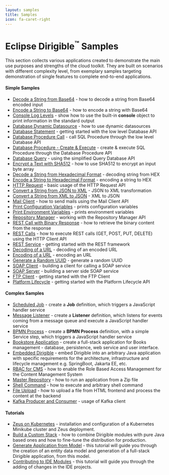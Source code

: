 ```yaml
---
layout: samples
title: Samples
icon: fa-caret-right
---
```


# Eclipse Dirigible<sup>&trade;</sup> Samples

This section collects various applications created to demonstrate the main use purposes and strengths of the cloud toolkit.
They are built on scenarios with different complexity level, from exemplary samples targeting demonstration of single features to complete end-to-end applications.

#### Simple Samples

- [Decode a String from Base64](basic/base64-decode) - how to decode a string from Base64 encoded input
- [Encode a String to Base64](basic/base64-encode) - how to encode a string with Base64
- [Console Log Levels](basic/console) - show how to use the built-in **console** object to print information in the standard output
- [Database Dynamic Datasource](basic/database-dynamic) - how to use dynamic datasources
- [Database Statement](basic/database-statement) - getting started with the low level Database API
- [Database Procedure Call](basic/database-procedure-call) - call SQL Procedure through the low level Database API
- [Database Procedure - Create & Execute](basic/database-procedure) - create & execute SQL Procedure through the Database Procedure API
- [Database Query](basic/database-query) - using the simplified Query Database API
- [Encrypt a Text with SHA512](basic/digest) - how to use SHA512 to encrypt an input byte array
- [Decode a String from Hexadecimal Format](basic/hex-decode) - decoding string from HEX
- [Encode a String to Hexadecimal Format](basic/hex-encode) - encoding a string to HEX
- [HTTP Request](basic/http-request) - basic usage of the HTTP Request API
- [Convert a String from JSON to XML](basic/convert-json2xml) - JSON to XML transformation
- [Convert a String from XML to JSON](basic/convert-xml2json) - XML to JSON
- [Mail Client](basic/mail-client) - how to send mails using the Mail Client API
- [Print Configuration Variables](basic/print-configurations) - prints configuration variables
- [Print Environment Variables](basic/print-env) - prints environment variables
- [Repository Manager](basic/repository-manager) - working with the Repository Manager API
- [REST Call with Binary Response](basic/http-client-binary) - how to retrieve the binary content from the response
- [REST Calls](basic/rest-calls) - how to execute REST calls (GET, POST, PUT, DELETE) using the HTTP Client API
- [REST Service](basic/rest-service) - getting started with the REST framework
- [Decoding of a URL](basic/url-decode) - decoding of an encoded URL
- [Encoding of a URL](basic/url-encode) - encoding an URL
- [Generate a Random UUID](basic/uuid-random-generation) - generate a random UUID
- [SOAP Client](basic/soap-client) - building a client for calling a SOAP service
- [SOAP Server](basic/soap-server) - building a server side SOAP service
- [FTP Client](basic/ftp-client) - getting started with the FTP Client
- [Platform Lifecycle](basic/platform-lifecycle) - getting started with the Platform Lifecycle API

#### Complex Samples

- [Scheduled Job](complex/job-console) - create a **Job** definition, which triggers a JavaScript handler service
- [Message Listener](complex/listener-queue) - create a **Listener** definition, which listens for events coming from a message queue and execute a JavaScript handler service
- [BPMN Process](complex/process-console) - create a **BPMN Process** definition, with a simple Service step, which triggers a JavaScript handler service
- [Bookstore Application](complex/bookstore) - create a full-stack application for Books management - database, persistence, web service and user interface.
- [Embedded Dirigible](complex/embedded) - embed Dirigible into an arbitrary Java application with specific requirements for the architecture, infrastructure and lifecycle management e.g. SpringBoot, Jakarta EE, etc.
- [RBAC for CMS](complex/rbac-for-cms) - how to enable the Role Based Access Management for the Content Management System
- [Master Repository](complex/master-repository) - how to run an application from a Zip file
- [Shell Command](complex/shell-command) - how to execute and arbitrary shell command
- [File Upload](complex/file-upload) - how to upload a file from HTML frontend and process the content at the backend
- [Kafka Producer and Consumer](complex/kafka) - usage of Kafka client

#### Tutorials

- [Zeus on Kubernetes](tutorial_zeus_on_kubernetes_minikube) - installation and configuration of a Kubernetes Minikube cluster and Zeus deployment.
- [Build a Custom Stack](tutorial_helium_custom_stack) - how to combine Dirigible modules with pure Java based ones and how to fine-tune the distribution for production.
- [Generate Application from Model](tutorial_generate_application_from_model) - this tutorial will guide you through the creation of an entity data model and generation of a full-stack Dirigible application, from this model.
- [Contributing to IDE Modules](tutorial/contributing-to-ide-modules) - this tutorial will guide you through the adding of changes in the IDE projects.
